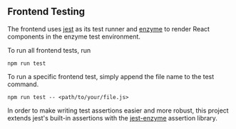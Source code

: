 ## Frontend Testing

The frontend uses [jest](https://jestjs.io/docs/en/api) as its test runner and [enzyme](https://github.com/enzymejs/enzyme) to render React components in the enzyme test environment.

To run all frontend tests, run 
```
npm run test 
```

To run a specific frontend test, simply append the file name to the test command. 
```
npm run test -- <path/to/your/file.js>
```

In order to make writing test assertions easier and more robust, this project extends jest's built-in assertions with the [jest-enzyme](https://jestjs.io/docs/en/api) assertion library.